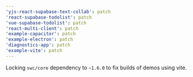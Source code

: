 ```yaml
---
'yjs-react-supabase-text-collab': patch
'react-supabase-todolist': patch
'vue-supabase-todolist': patch
'react-multi-client': patch
'example-capacitor': patch
'example-electron': patch
'diagnostics-app': patch
'example-vite': patch
---
```


Locking `swc/core` dependency to `~1.6.0` to fix builds of demos using vite.

